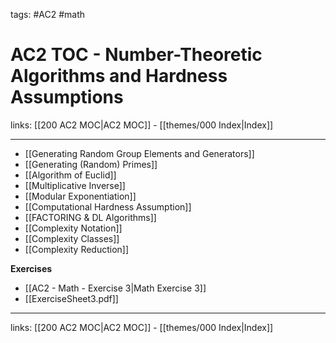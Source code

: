 tags: #AC2 #math 

# AC2 TOC - Number-Theoretic Algorithms and Hardness Assumptions

links: [[200 AC2 MOC|AC2 MOC]] - [[themes/000 Index|Index]]

---

- [[Generating Random Group Elements and Generators]]
- [[Generating (Random) Primes]]
- [[Algorithm of Euclid]]
- [[Multiplicative Inverse]]
- [[Modular Exponentiation]]
- [[Computational Hardness Assumption]]
- [[FACTORING & DL Algorithms]]
- [[Complexity Notation]]
- [[Complexity Classes]]
- [[Complexity Reduction]]

**Exercises**

- [[AC2 - Math - Exercise 3|Math Exercise 3]]
- [[ExerciseSheet3.pdf]]

---
links: [[200 AC2 MOC|AC2 MOC]] - [[themes/000 Index|Index]]